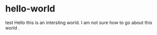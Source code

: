 # hello-world
test
Hello this is an intersting world.  I am not sure how to go about this world .  
